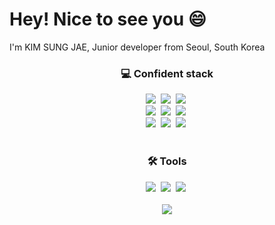 <h1>Hey! Nice to see you 😄</h1>
<p>I'm KIM SUNG JAE, Junior developer from Seoul, South Korea </p>


<h3 align="center">💻 Confident stack</h3>
<div align="center">
  <img src="https://img.shields.io/badge/html5-E34F26.svg?style=flat&logo=html5&logoColor=white" />&nbsp
  <img src="https://img.shields.io/badge/javascript-F7DF1E.svg?style=flat&logo=javascript&logoColor=white" />&nbsp
  <img src="https://img.shields.io/badge/react-20232a.svg?style=flat&logo=react&logoColor=61DAFB" />&nbsp
</div>

<div align="center">
  <img src="https://img.shields.io/badge/css3-1572B6.svg?style=flat&logo=css3&logoColor=white" />&nbsp
  <img src="https://img.shields.io/badge/styled--components-DB7093?style=flat&logo=styled-components&logoColor=ffd35b" />&nbsp
  <img src="https://img.shields.io/badge/SCSS-%23CC6670?style=flat&logo=sass&logoColor=ffd35b" />&nbsp
</div>

<div align="center">
  <img src="https://img.shields.io/badge/React%20Query-FF4154?style=flat&logo=react%20query&logoColor=white" />&nbsp
  <img src="https://img.shields.io/badge/Recoil-3578E5?style=flat&logo=recoil&logoColor=white" />&nbsp
  <img src="https://img.shields.io/badge/typescript-007ACC.svg?style=flat&logo=typescript&logoColor=white" />&nbsp
</div>

<br>

<h3 align="center">🛠 Tools</h3>
<div align="center">
  <img src="https://img.shields.io/badge/git-F05033.svg?style=flat&logo=git&logoColor=white" />&nbsp
  <img src="https://img.shields.io/badge/Notion-F3F3F3.svg?style=flat&logo=notion&logoColor=black" />&nbsp
    <img src="https://img.shields.io/badge/figma-F24E1E.svg?style=flat&logo=figma&logoColor=white" />&nbsp
</div>

<br>
<div align=center>
  <img src="https://capsule-render.vercel.app/api?type=waving&color=0:3572A5,100:A371F7&height=100&section=footer" />
</div>

<!--
**JMTcord/JMTcord** is a ✨ _special_ ✨ repository because its `README.md` (this file) appears on your GitHub profile.

Here are some ideas to get you started:

- 🔭 I’m currently working on ...
- 🌱 I’m currently learning ...
- 👯 I’m looking to collaborate on ...
- 🤔 I’m looking for help with ...
- 💬 Ask me about ...
- 📫 How to reach me: ...
- 😄 Pronouns: ...
- ⚡ Fun fact: ...
-->
